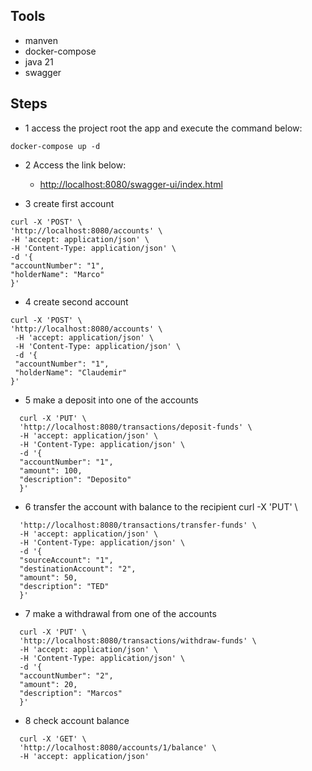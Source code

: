 ## Tools
- manven
- docker-compose
- java 21
- swagger

## Steps
- 1 access the project root the app and execute the command below:
```
docker-compose up -d
```

- 2 Access the link below:
    * [http://localhost:8080/swagger-ui/index.html](http://localhost:8080/swagger-ui/index.html)


- 3 create first account
```  
curl -X 'POST' \
'http://localhost:8080/accounts' \
-H 'accept: application/json' \
-H 'Content-Type: application/json' \
-d '{
"accountNumber": "1",
"holderName": "Marco"
}'
```

- 4 create second account

```  
curl -X 'POST' \
'http://localhost:8080/accounts' \
 -H 'accept: application/json' \
 -H 'Content-Type: application/json' \
 -d '{
 "accountNumber": "1",
 "holderName": "Claudemir"
}'
``` 

- 5 make a deposit into one of the accounts

``` 
  curl -X 'PUT' \
  'http://localhost:8080/transactions/deposit-funds' \
  -H 'accept: application/json' \
  -H 'Content-Type: application/json' \
  -d '{
  "accountNumber": "1",
  "amount": 100,
  "description": "Deposito"
  }'
``` 

- 6 transfer the account with balance to the recipient
  curl -X 'PUT' \

``` 
  'http://localhost:8080/transactions/transfer-funds' \
  -H 'accept: application/json' \
  -H 'Content-Type: application/json' \
  -d '{
  "sourceAccount": "1",
  "destinationAccount": "2",
  "amount": 50,
  "description": "TED"
  }'
``` 

- 7 make a withdrawal from one of the accounts

```
  curl -X 'PUT' \
  'http://localhost:8080/transactions/withdraw-funds' \
  -H 'accept: application/json' \
  -H 'Content-Type: application/json' \
  -d '{
  "accountNumber": "2",
  "amount": 20,
  "description": "Marcos"
  }'
``` 

- 8 check account balance

``` 
  curl -X 'GET' \
  'http://localhost:8080/accounts/1/balance' \
  -H 'accept: application/json'
``` 